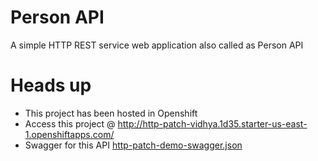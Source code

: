 # Person API
A simple HTTP REST service  web application also called as Person API

# Heads up
- This project has been hosted in Openshift
- Access this project @ http://http-patch-vidhya.1d35.starter-us-east-1.openshiftapps.com/
- Swagger for this API [http-patch-demo-swagger.json](src/main/resources/http-patch-demo-swagger.json)


